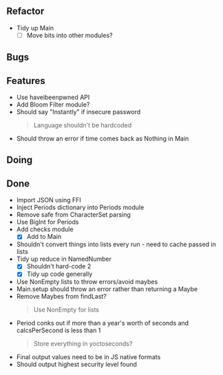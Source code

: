 ## Refactor

- Tidy up Main
    * [ ] Move bits into other modules?

## Bugs


## Features

- Use haveibeenpwned API
- Add Bloom Filter module?
- Should say "Instantly" if insecure password
    > Language shouldn't be hardcoded
- Should throw an error if time comes back as Nothing in Main

## Doing


## Done

- Import JSON using FFI
- Inject Periods dictionary into Periods module
- Remove safe from CharacterSet parsing
- Use BigInt for Periods
- Add checks module
    * [x] Add to Main
- Shouldn't convert things into lists every run - need to cache passed in lists
- Tidy up reduce in NamedNumber
    * [x] Shouldn't hard-code 2
    * [x] Tidy up code generally
- Use NonEmpty lists to throw errors/avoid maybes
- Main.setup should throw an error rather than returning a Maybe
- Remove Maybes from findLast?
    > Use NonEmpty for lists
- Period conks out if more than a year's worth of seconds and calcsPerSecond is less than 1
    > Store everything in yoctoseconds?
- Final output values need to be in JS native formats
- Should output highest security level found
